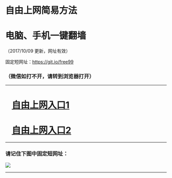 ﻿# 自由上网简易方法

# 电脑、手机一键翻墙

（2017/10/09 更新，网址有效）

固定短网址：https://git.io/free99

### （微信如打不开，请转到浏览器打开）


***





# &nbsp;&nbsp; <a href="http://ft2241018580.fwq-tz-1001.info/fwqtz01.html?t=100900127803 " target="_blank">自由上网入口1</a>
# &nbsp;&nbsp; <a href="http://ft1798330367.fwq-tz-1002.info/fwqtz02.html?t=1009001331 " target="_blank">自由上网入口2</a>
***

### 请记住下图中固定短网址：

<img src="https://s3-us-west-2.amazonaws.com/fwq-1001/yjfq-20170905okok.png" /> 


***

